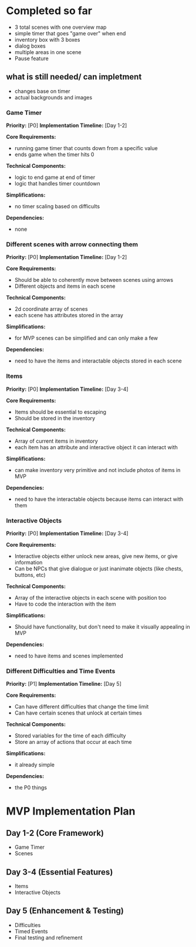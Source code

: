 # Completed so far
- 3 total scenes with one overview map
- simple timer that goes "game over" when end
- inventory box with 3 boxes
- dialog boxes
- multiple areas in one scene
- Pause feature

## what is still needed/ can impletment 
- changes base on timer
- actual backgrounds and images



### Game Timer
**Priority:** [P0]
**Implementation Timeline:** [Day 1-2]

**Core Requirements:**
- running game timer that counts down from a specific value
- ends game when the timer hits 0

**Technical Components:**
- logic to end game at end of timer
- logic that handles timer countdown

**Simplifications:**
- no timer scaling based on difficults

**Dependencies:**
- none

### Different scenes with arrow connecting them
**Priority:** [P0]
**Implementation Timeline:** [Day 1-2]

**Core Requirements:**
- Should be able to coherently move between scenes using arrows
- Different objects and items in each scene

**Technical Components:**
- 2d coordinate array of scenes
- each scene has attributes stored in the array

**Simplifications:**
- for MVP scenes can be simplified and can only make a few

**Dependencies:**
- need to have the items and interactable objects stored in each scene

### Items
**Priority:** [P0]
**Implementation Timeline:** [Day 3-4]

**Core Requirements:**
- Items should be essential to escaping
- Should be stored in the inventory

**Technical Components:**
- Array of current items in inventory
- each item has an attribute and interactive object it can interact with

**Simplifications:**
- can make inventory very primitive and not include photos of items in MVP

**Dependencies:**
- need to have the interactable objects because items can interact with them

### Interactive Objects
**Priority:** [P0]
**Implementation Timeline:** [Day 3-4]

**Core Requirements:**
- Interactive objects either unlock new areas, give new items, or give information
- Can be NPCs that give dialogue or just inanimate objects (like chests, buttons, etc)

**Technical Components:**
- Array of the interactive objects in each scene with position too
- Have to code the interaction with the item

**Simplifications:**
- Should have functionality, but don't need to make it visually appealing in MVP

**Dependencies:**
- need to have items and scenes implemented

### Different Difficulties and Time Events
**Priority:** [P1]
**Implementation Timeline:** [Day 5]

**Core Requirements:**
- Can have different difficulties that change the time limit
- Can have certain scenes that unlock at certain times

**Technical Components:**
- Stored variables for the time of each difficulty
- Store an array of actions that occur at each time

**Simplifications:**
- it already simple

**Dependencies:**
- the P0 things

# MVP Implementation Plan

## Day 1-2 (Core Framework)
- Game Timer
- Scenes

## Day 3-4 (Essential Features)
- Items
- Interactive Objects

## Day 5 (Enhancement & Testing)
- Difficulties
- Timed Events
- Final testing and refinement